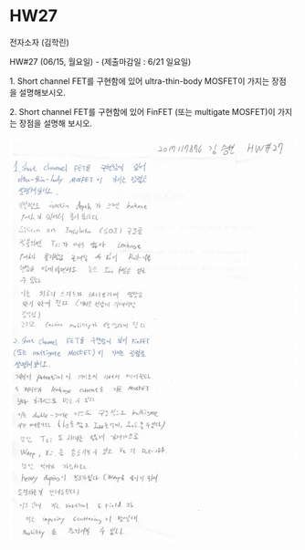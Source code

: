 # HW27

전자소자 (김학린)

HW#27 (06/15, 월요일) - (제출마감일 : 6/21 일요일)

1. Short channel FET를 구현함에 있어 ultra-thin-body MOSFET이 가지는 장점을 설명해보시오.

2. Short channel FET를 구현함에 있어 FinFET (또는 multigate MOSFET)이 가지는 장점을 설명해 보시오.

![01](images/HW27/image1.jpg)